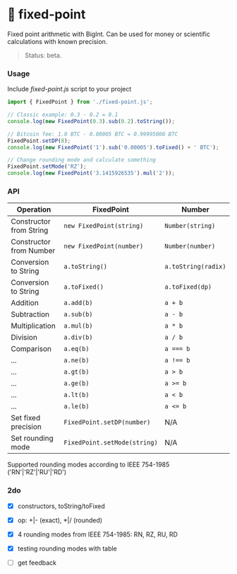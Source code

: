 # 🗿 fixed-point
Fixed point arithmetic with BigInt. Can be used for money or scientific calculations with known precision.

> Status: beta.

### Usage

Include *fixed-point.js* script to your project
```js
import { FixedPoint } from './fixed-point.js';

// Classic example: 0.3 - 0.2 = 0.1
console.log(new FixedPoint(0.3).sub(0.2).toString());

// Bitcoin fee: 1.0 BTC - 0.00005 BTC = 0.99995000 BTC
FixedPoint.setDP(8);
console.log(new FixedPoint('1').sub('0.00005').toFixed() + ' BTC');

// Change rounding mode and calculate something
FixedPoint.setMode('RZ');
console.log(new FixedPoint('3.1415926535').mul('2'));
```

### API

| Operation               | FixedPoint                   | Number              |
|-------------------------|------------------------------|---------------------|
| Constructor from String | `new FixedPoint(string)`     | `Number(string)`    |
| Constructor from Number | `new FixedPoint(number)`     | `Number(number)`    |
| Conversion to String    | `a.toString()`               | `a.toString(radix)` |
| Conversion to String    | `a.toFixed()`                | `a.toFixed(dp)`     |
| Addition	              | `a.add(b)`                   | `a + b`             |
| Subtraction	            | `a.sub(b)`	                 | `a - b`             |
| Multiplication          | `a.mul(b)`	                 | `a * b`             |
| Division                | `a.div(b)`	                 | `a / b`             |
| Comparison              | `a.eq(b)`	                   | `a === b`           |
| ...                     | `a.ne(b)`	                   | `a !== b`           |
| ...                     | `a.gt(b)`	                   | `a > b`             |
| ...                     | `a.ge(b)`	                   | `a >= b`            |
| ...                     | `a.lt(b)`	                   | `a < b`             |
| ...                     | `a.le(b)`	                   | `a <= b`            |
| Set fixed precision     | `FixedPoint.setDP(number)`   | N/A                 |
| Set rounding mode       | `FixedPoint.setMode(string)` | N/A                 |

Supported rounding modes according to IEEE 754-1985 ('RN'|'RZ'|'RU'|'RD')

### 2do
- [x] constructors, toString/toFixed
- [x] op: +|- (exact), *|/ (rounded)
- [x] 4 rounding modes from IEEE 754-1985: RN, RZ, RU, RD
- [x] testing rounding modes with table
- [ ] get feedback

